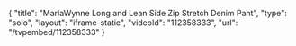{
    "title": "MarlaWynne Long and Lean Side Zip Stretch Denim Pant",
    "type": "solo",
    "layout": "iframe-static",
    "videoId": "112358333",
    "url": "\/tvpembed\/112358333"
}